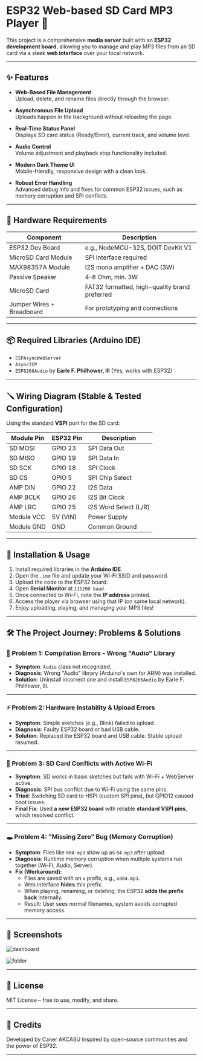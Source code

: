 # ESP32 Web-based SD Card MP3 Player 🎵

This project is a comprehensive **media server** built with an **ESP32 development board**, allowing you to manage and play MP3 files from an SD card via a sleek **web interface** over your local network.

---

## ✨ Features

- **Web-Based File Management**  
  Upload, delete, and rename files directly through the browser.

- **Asynchronous File Upload**  
  Uploads happen in the background without reloading the page.

- **Real-Time Status Panel**  
  Displays SD card status (Ready/Error), current track, and volume level.

- **Audio Control**  
  Volume adjustment and playback stop functionality included.

- **Modern Dark Theme UI**  
  Mobile-friendly, responsive design with a clean look.

- **Robust Error Handling**  
  Advanced debug info and fixes for common ESP32 issues, such as memory corruption and SPI conflicts.

---

## 🧰 Hardware Requirements

| Component             | Description                                   |
|----------------------|-----------------------------------------------|
| ESP32 Dev Board      | e.g., NodeMCU-32S, DOIT DevKit V1             |
| MicroSD Card Module  | SPI interface required                        |
| MAX98357A Module     | I2S mono amplifier + DAC (3W)                 |
| Passive Speaker      | 4–8 Ohm, min. 3W                              |
| MicroSD Card         | FAT32 formatted, high-quality brand preferred |
| Jumper Wires + Breadboard | For prototyping and connections       |

---

## 📦 Required Libraries (Arduino IDE)

- `ESPAsyncWebServer`  
- `AsyncTCP`  
- `ESP8266Audio` by **Earle F. Philhower, III** (Yes, works with ESP32)

---

## 🪛 Wiring Diagram (Stable & Tested Configuration)

Using the standard **VSPI** port for the SD card:

| Module Pin   | ESP32 Pin | Description              |
|--------------|-----------|--------------------------|
| SD MOSI      | GPIO 23   | SPI Data Out             |
| SD MISO      | GPIO 19   | SPI Data In              |
| SD SCK       | GPIO 18   | SPI Clock                |
| SD CS        | GPIO 5    | SPI Chip Select          |
| AMP DIN      | GPIO 22   | I2S Data                 |
| AMP BCLK     | GPIO 26   | I2S Bit Clock            |
| AMP LRC      | GPIO 25   | I2S Word Select (L/R)    |
| Module VCC   | 5V (VIN)  | Power Supply             |
| Module GND   | GND       | Common Ground            |

---

## 🚀 Installation & Usage

1. Install required libraries in the **Arduino IDE**.
2. Open the `.ino` file and update your Wi-Fi SSID and password.
3. Upload the code to the ESP32 board.
4. Open **Serial Monitor** at `115200 baud`.
5. Once connected to Wi-Fi, note the **IP address** printed.
6. Access the player via browser using that IP (on same local network).
7. Enjoy uploading, playing, and managing your MP3 files!

---

## 🛠️ The Project Journey: Problems & Solutions

### 🧩 Problem 1: Compilation Errors - Wrong "Audio" Library

- **Symptom**: `Audio` class not recognized.
- **Diagnosis**: Wrong "Audio" library (Arduino's own for ARM) was installed.
- **Solution**: Uninstall incorrect one and install `ESP8266Audio` by Earle F. Philhower, III.

---

### ⚡ Problem 2: Hardware Instability & Upload Errors

- **Symptom**: Simple sketches (e.g., Blink) failed to upload.
- **Diagnosis**: Faulty ESP32 board or bad USB cable.
- **Solution**: Replaced the ESP32 board and USB cable. Stable upload resumed.

---

### 📡 Problem 3: SD Card Conflicts with Active Wi-Fi

- **Symptom**: SD works in basic sketches but fails with Wi-Fi + WebServer active.
- **Diagnosis**: SPI bus conflict due to Wi-Fi using the same pins.
- **Tried**: Switching SD card to HSPI (custom SPI pins), but GPIO12 caused boot issues.
- **Final Fix**: Used **a new ESP32 board** with reliable **standard VSPI pins**, which resolved conflict.

---

### 🕳️ Problem 4: "Missing Zero" Bug (Memory Corruption)

- **Symptom**: Files like `004.mp3` show up as `04.mp3` after upload.
- **Diagnosis**: Runtime memory corruption when multiple systems run together (Wi-Fi, Audio, Server).
- **Fix (Workaround)**:
  - Files are saved with an `x` prefix, e.g., `x004.mp3`.
  - Web interface **hides** this prefix.
  - When playing, renaming, or deleting, the ESP32 **adds the prefix back** internally.
  - Result: User sees normal filenames, system avoids corrupted memory access.

---

## 📸 Screenshots 

![dashboard](https://github.com/user-attachments/assets/b92f6b13-0a20-4f53-b687-9178e48d7189)

![folder](https://github.com/user-attachments/assets/e314da2e-f34d-4f58-9894-4136a391d67b)

---

## 📄 License

MIT License – free to use, modify, and share.

---

## 🙌 Credits

Developed by Caner AKCASU 
Inspired by open-source communities and the power of ESP32.

---
